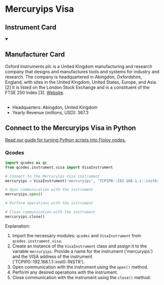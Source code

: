 
# Mercuryips Visa

## Instrument Card



<details open>
<summary><h2>Manufacturer Card</h2></summary>
Oxford Instruments plc is a United Kingdom manufacturing and research company that designs and manufactures tools and systems for industry and research. The company is headquartered in Abingdon, Oxfordshire, England, with sites in the United Kingdom, United States, Europe, and Asia.[2] It is listed on the London Stock Exchange and is a constituent of the FTSE 250 Index.[3]. <a href=https://www.oxinst.com/>Website</a>.
<br></br>
<ul>
  <li>Headquarters: Abingdon, United Kingdom</li>
  <li>Yearly Revenue (millions, USD): 367.3</li>
</ul>
</details>

## Connect to the Mercuryips Visa in Python

[Read our guide for turning Python scripts into Flojoy nodes.](https://docs.flojoy.ai/custom-nodes/creating-custom-node/)


### Qcodes

```python
import qcodes as qc
from qcodes.instrument.visa import VisaInstrument

# Connect to the Mercuryips Visa instrument
mercuryips = VisaInstrument('mercuryips', 'TCPIP0::192.168.1.1::inst0::INSTR')

# Open communication with the instrument
mercuryips.open()

# Perform operations with the instrument

# Close communication with the instrument
mercuryips.close()
```

Explanation:
1. Import the necessary modules: `qcodes` and `VisaInstrument` from `qcodes.instrument.visa`.
2. Create an instance of the `VisaInstrument` class and assign it to the variable `mercuryips`. Provide a name for the instrument ('mercuryips') and the VISA address of the instrument ('TCPIP0::192.168.1.1::inst0::INSTR').
3. Open communication with the instrument using the `open()` method.
4. Perform any desired operations with the instrument.
5. Close communication with the instrument using the `close()` method.

